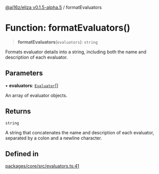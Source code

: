 [@ai16z/eliza v0.1.5-alpha.5](../index.md) / formatEvaluators

# Function: formatEvaluators()

> **formatEvaluators**(`evaluators`): `string`

Formats evaluator details into a string, including both the name and description of each evaluator.

## Parameters

• **evaluators**: [`Evaluator`](../interfaces/Evaluator.md)[]

An array of evaluator objects.

## Returns

`string`

A string that concatenates the name and description of each evaluator, separated by a colon and a newline character.

## Defined in

[packages/core/src/evaluators.ts:41](https://github.com/Bacis/trendsagent-ai/blob/main/packages/core/src/evaluators.ts#L41)
